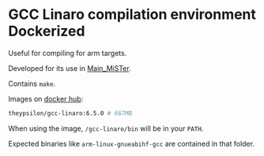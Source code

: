 # GCC Linaro compilation environment Dockerized

Useful for compiling for arm targets.

Developed for its use in [Main_MiSTer](https://github.com/Miguel-T80c/Main_MiSTer).

Contains `make`.

Images on [docker hub](https://hub.docker.com/r/theypsilon/gcc-linaro): 
```bash
theypsilon/gcc-linaro:6.5.0 # 667MB
```

When using the image, `/gcc-linaro/bin` will be in your `PATH`.

Expected binaries like `arm-linux-gnueabihf-gcc` are contained in that folder.
